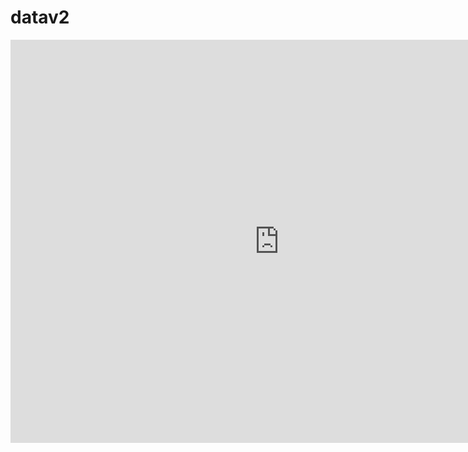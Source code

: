 # datav2 
<iframe src="https://data.oecd.org/chart/7f9T" width="860" height="645" style="border: 0" mozallowfullscreen="true" webkitallowfullscreen="true" allowfullscreen="true"><a href="https://data.oecd.org/chart/7f9T" target="_blank">OECD Chart: General government debt, Total, % of GDP, Annual, 2022</a></iframe>
